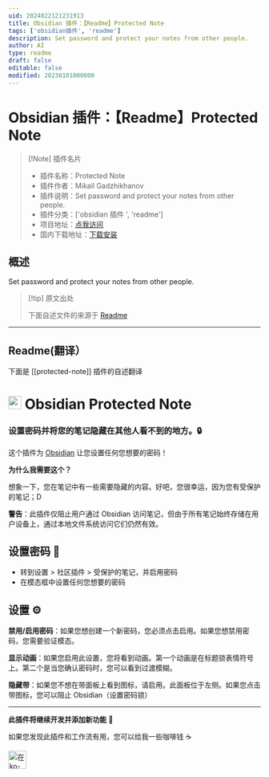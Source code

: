 ```yaml
---
uid: 2024022121231913
title: Obsidian 插件：【Readme】Protected Note
tags: ['obsidian插件', 'readme']
description: Set password and protect your notes from other people.
author: AI
type: readme
draft: false
editable: false
modified: 20230101000000
---
```


# Obsidian 插件：【Readme】Protected Note

> [!Note] 插件名片
> - 插件名称：Protected Note
> - 插件作者：Mikail Gadzhikhanov
> - 插件说明：Set password and protect your notes from other people.
> - 插件分类：['obsidian 插件 ', 'readme']
> - 项目地址：[点我访问](https://github.com/mmiksaa/obsidian-protected-note)
> - 国内下载地址：[下载安装](https://pkmer.cn/products/plugin/pluginMarket/?protected-note)

## 概述

Set password and protect your notes from other people.

> [!tip] 原文出处
>
>下面自述文件的来源于 [Readme](https://ghproxy.net/https://raw.githubusercontent.com/mmiksaa/obsidian-protected-note/master/README.md)
>

---

## Readme(翻译）

下面是 [[protected-note]] 插件的自述翻译

# <img height="26" style="height: 26px; max-width: 100%;" src="https://upload.wikimedia.org/wikipedia/commons/thumb/1/10/2023_Obsidian_logo.svg/1200px-2023_Obsidian_logo.svg.png" > Obsidian Protected Note

### 设置密码并将您的笔记隐藏在其他人看不到的地方。🔒

这个插件为 [Obsidian](https://obsidian.md/) 让您设置任何您想要的密码！

**为什么我需要这个？**

想象一下，您在笔记中有一些需要隐藏的内容。好吧，您很幸运，因为您有受保护的笔记；D

**警告**：此插件仅阻止用户通过 Obsidian 访问笔记，但由于所有笔记始终存储在用户设备上，通过本地文件系统访问它们仍然有效。

## 设置密码 🔑

- 转到设置 > 社区插件 > 受保护的笔记，并启用密码
- 在模态框中设置任何您想要的密码

## 设置 ⚙

**禁用/启用密码**：如果您想创建一个新密码，您必须点击启用。如果您想禁用密码，您需要验证模态。

**显示动画**：如果您启用此设置，您将看到动画。第一个动画是在标题锁表情符号上。第二个是当您确认密码时，您可以看到过渡模糊。

**隐藏带**：如果您不想在带面板上看到图标，请启用。此面板位于左侧。如果您点击带图标，您可以阻止 Obsidian（设置密码锁）

---

**此插件将继续开发并添加新功能** 🧬

如果您发现此插件和工作流有用，您可以给我一些咖啡钱 ☕

[<img height="36" style="height: 36px; max-width: 100%;" src="https://cdn.buymeacoffee.com/buttons/v2/default-red.png"  alt="在 ko-fi.com 为我买杯咖啡">](https://buymeacoffee.com/gadgihanovm)
